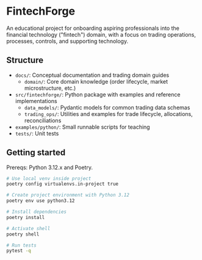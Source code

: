 # FintechForge

An educational project for onboarding aspiring professionals into the financial technology ("fintech") domain, with a focus on trading operations, processes, controls, and supporting technology.

## Structure

- `docs/`: Conceptual documentation and trading domain guides
  - `domain/`: Core domain knowledge (order lifecycle, market microstructure, etc.)
- `src/fintechforge/`: Python package with examples and reference implementations
  - `data_models/`: Pydantic models for common trading data schemas
  - `trading_ops/`: Utilities and examples for trade lifecycle, allocations, reconciliations
- `examples/python/`: Small runnable scripts for teaching
- `tests/`: Unit tests

## Getting started

Prereqs: Python 3.12.x and Poetry.

```bash
# Use local venv inside project
poetry config virtualenvs.in-project true

# Create project environment with Python 3.12
poetry env use python3.12

# Install dependencies
poetry install

# Activate shell
poetry shell

# Run tests
pytest -q
```
